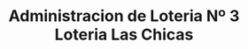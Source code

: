 ---
title: "Administracion de Loteria Nº 3 Loteria Las Chicas"
url: /torrent/administracion-de-loteria-no-3-loteria-las-chicas/
shop: Lotterie
---